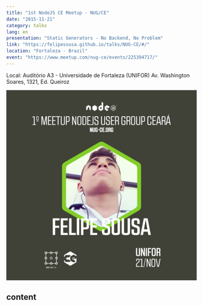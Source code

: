 ```yaml
---
title: "1st NodeJS CE Meetup - NUG/CE"
date: "2015-11-21"
category: talks
lang: en
presentation: "Static Generators - No Backend, No Problem"
link: "https://felipesousa.github.io/talks/NUG-CE/#/"
location: "Fortaleza - Brazil"
event: "https://www.meetup.com/nug-ce/events/225394717/"
---
```


Local: Auditório A3 - Universidade de Fortaleza (UNIFOR)
Av. Washington Soares, 1321, Ed. Queiroz

![meetup nodejs](./images/1nugce.png)

## content

<div class="iframely-embed"><div class="iframely-responsive" style="height: 140px; padding-bottom: 0;"><a href="https://felipesousa.github.io/talks/NUG-CE/#/" data-iframely-url="//cdn.iframe.ly/OoNOpBZ?iframe=card-small"></a></div></div><script async src="//cdn.iframe.ly/embed.js" charset="utf-8"></script>
